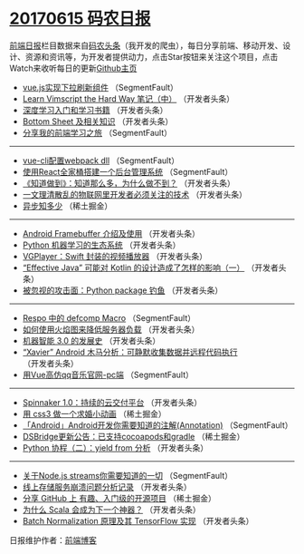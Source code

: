 # [20170615 码农日报](http://hao.caibaojian.com/date/2017/06/15)

[前端日报](http://caibaojian.com/c/news)栏目数据来自[码农头条](http://hao.caibaojian.com/)（我开发的爬虫），每日分享前端、移动开发、设计、资源和资讯等，为开发者提供动力，点击Star按钮来关注这个项目，点击Watch来收听每日的更新[Github主页](https://github.com/kujian/frontendDaily)
* [vue.js实现下拉刷新组件](http://hao.caibaojian.com/41127.html) （SegmentFault）
* [Learn Vimscript the Hard Way 笔记（中）](http://hao.caibaojian.com/41202.html) （开发者头条）
* [深度学习入门和学习书籍](http://hao.caibaojian.com/41182.html) （开发者头条）
* [Bottom Sheet 及相关知识](http://hao.caibaojian.com/41195.html) （开发者头条）
* [分享我的前端学习之旅](http://hao.caibaojian.com/41126.html) （SegmentFault）

***
* [vue-cli配置webpack dll](http://hao.caibaojian.com/41178.html) （SegmentFault）
* [使用React全家桶搭建一个后台管理系统](http://hao.caibaojian.com/41122.html) （SegmentFault）
* [《知道做到》：知道那么多，为什么做不到？](http://hao.caibaojian.com/41184.html) （开发者头条）
* [一文理清散乱的物联网里开发者必须关注的技术](http://hao.caibaojian.com/41185.html) （开发者头条）
* [异步知多少](http://hao.caibaojian.com/41147.html) （稀土掘金）

***
* [Android Framebuffer 介绍及使用](http://hao.caibaojian.com/41196.html) （开发者头条）
* [Python 机器学习的生态系统](http://hao.caibaojian.com/41186.html) （开发者头条）
* [VGPlayer：Swift 封装的视频播放器](http://hao.caibaojian.com/41197.html) （开发者头条）
* [“Effective Java” 可能对 Kotlin 的设计造成了怎样的影响（一）](http://hao.caibaojian.com/41187.html) （开发者头条）
* [被忽视的攻击面：Python package 钓鱼](http://hao.caibaojian.com/41198.html) （开发者头条）

***
* [Respo 中的 defcomp Macro](http://hao.caibaojian.com/41128.html) （SegmentFault）
* [如何使用火焰图来降低服务器负载](http://hao.caibaojian.com/41188.html) （开发者头条）
* [机器智能 3.0 的发展史](http://hao.caibaojian.com/41199.html) （开发者头条）
* [“Xavier” Android 木马分析：可静默收集数据并远程代码执行](http://hao.caibaojian.com/41189.html) （开发者头条）
* [用Vue高仿qq音乐官网-pc端](http://hao.caibaojian.com/41168.html) （SegmentFault）

***
* [Spinnaker 1.0：持续的云交付平台](http://hao.caibaojian.com/41200.html) （开发者头条）
* [用 css3 做一个求婚小动画](http://hao.caibaojian.com/41130.html) （稀土掘金）
* [「Android」Android开发你需要知道的注解(Annotation)](http://hao.caibaojian.com/41179.html) （SegmentFault）
* [DSBridge更新公告：已支持cocoapods和gradle](http://hao.caibaojian.com/41141.html) （稀土掘金）
* [Python 协程（二）：yield from 分析](http://hao.caibaojian.com/41190.html) （开发者头条）

***
* [关于Node.js streams你需要知道的一切](http://hao.caibaojian.com/41169.html) （SegmentFault）
* [线上存储服务崩溃问题分析记录](http://hao.caibaojian.com/41201.html) （开发者头条）
* [分享 GitHub 上 有趣、入门级的开源项目](http://hao.caibaojian.com/41131.html) （稀土掘金）
* [为什么 Scala 会成为下一个神器？](http://hao.caibaojian.com/41180.html) （开发者头条）
* [Batch Normalization 原理及其 TensorFlow 实现](http://hao.caibaojian.com/41191.html) （开发者头条）

日报维护作者：[前端博客](http://caibaojian.com/) 